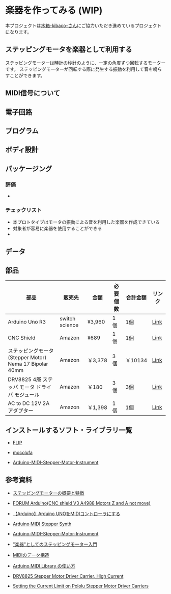 <head>
  <link href="../css/extra.css" rel="stylesheet"></link>
</head>

# 楽器を作ってみる (WIP)

本プロジェクトは[木箱-kibaco-さん](https://kitorina.com/wp/kibaco/)にご協力いただき進めているプロジェクトになります。

## ステッピングモータを楽器として利用する
ステッピングモーターは時計の秒針のように、一定の角度ずつ回転するモーターです。
ステッピングモーターが回転する際に発生する振動を利用して音を鳴らすことができます。

## MIDI信号について

<!-- ステッピングモーターから発生する音で楽器を作成する。 -->

<!-- kibakoの西村さんとのアイディアスケッチを参考に作成していく。 -->

## 電子回路

## プログラム

## ボディ設計

## パッケージング


<!--  -->

### 評価

- 


### チェックリスト
- 本プロトタイプはモータの振動による音を利用した楽器を作成できている
- 対象者が容易に楽器を使用することができる
- 


## データ

## 部品
|    部品    | 販売先 |  金額 | 必要個数 |   合計金額   | リンク |
| ----------- | ------ | ---- | ------ | ---------- | ----- |
| Arduino Uno R3 | switch science | ¥3,960 | 1個 | 1個 | [Link](https://www.switch-science.com/products/789) |
| CNC Shield | Amazon | ¥689 |   1個   |    1個     | [Link](https://www.amazon.co.jp/KKHMF-%E6%8B%A1%E5%BC%B5%E3%83%9C%E3%83%BC%E3%83%89-A4988-%E3%83%89%E3%83%A9%E3%82%A4%E3%83%90%E3%83%BC%E3%83%9C%E3%83%BC%E3%83%89-Arduino%E3%81%A8%E4%BA%92%E6%8F%9B/dp/B088FLTQ2K/ref=asc_df_B088FLTQ2K/?tag=jpgo-22&linkCode=df0&hvadid=589001997787&hvpos=&hvnetw=g&hvrand=3902595438584672939&hvpone=&hvptwo=&hvqmt=&hvdev=c&hvdvcmdl=&hvlocint=&hvlocphy=1009052&hvtargid=pla-1655365521301&psc=1) |
| ステッピングモータ(Stepper Motor) Nema 17 Bipolar 40mm | Amazon | ￥3,378 | 3個 | ￥10134 | [Link](https://www.amazon.co.jp/%E3%82%B9%E3%83%86%E3%83%83%E3%83%94%E3%83%B3%E3%82%B0%E3%83%A2%E3%83%BC%E3%82%BF-Stepper-Motor-Bipolar-Printer/dp/B00PNEQI7W?th=1) |
| DRV8825 4層 ステッパ モータ ドライバ モジュール | Amazon | ￥180 | 3個 | 3個 | [Link](https://www.amazon.co.jp/KOZEEY-%E3%83%92%E3%83%BC%E3%83%88%E3%82%B7%E3%83%B3%E3%82%AF%E4%BB%98%E3%81%8D-DRV8825-4%E5%B1%A4-%E3%82%B9%E3%83%86%E3%83%83%E3%83%91-%E3%83%A2%E3%83%BC%E3%82%BF-%E3%83%89%E3%83%A9%E3%82%A4%E3%83%90-%E3%83%A2%E3%82%B8%E3%83%A5%E3%83%BC%E3%83%AB-3D%E3%83%97%E3%83%AA%E3%83%B3%E3%82%BF%E5%AF%BE%E5%BF%9C-%E4%BA%A4%E6%8F%9B%E6%80%A7-%E4%BE%BF%E5%88%A9%E6%80%A7-%E9%AB%98%E6%80%A7%E8%83%BD-%E5%AE%89%E5%AE%9A%E6%80%A7/dp/B075462FBC) |
| AC to DC 12V 2A アダプター | Amazon | ￥1,398 | 1個 | 1個 | [Link](https://www.amazon.co.jp/%E6%B1%8E%E7%94%A8AC%E3%82%A2%E3%83%80%E3%83%97%E3%82%BF%E3%83%BC-%E6%9C%80%E5%A4%A7%E5%87%BA%E5%8A%9B24W-%E3%82%B9%E3%82%A4%E3%83%83%E3%83%81%E3%83%B3%E3%82%B0%E5%BC%8F-%E9%9B%BB%E6%BA%90%E3%82%A2%E3%83%80%E3%83%97%E3%82%BF%E3%83%BC-%E3%83%86%E3%83%BC%E3%83%97%E3%83%A9%E3%82%A4%E3%83%88/dp/B07D74RXPK/ref=sr_1_2_sspa?__mk_ja_JP=%E3%82%AB%E3%82%BF%E3%82%AB%E3%83%8A&crid=HIZU9BZDZHOH&keywords=ac+to+ac%E3%82%A2%E3%83%80%E3%83%97%E3%82%BF%E3%83%BC+12v+2a&qid=1677467574&sprefix=ac+to+d%E3%82%A2%E3%83%80%E3%83%97%E3%82%BF%E3%83%BC+12v+2a%2Caps%2C219&sr=8-2-spons&psc=1&spLa=ZW5jcnlwdGVkUXVhbGlmaWVyPUFDWVY5UTc5R1lGQzImZW5jcnlwdGVkSWQ9QTAzMjM1MzgzQlgwV1BLOFlURklXJmVuY3J5cHRlZEFkSWQ9QTI5TTZBTkVWMkk4Wlcmd2lkZ2V0TmFtZT1zcF9hdGYmYWN0aW9uPWNsaWNrUmVkaXJlY3QmZG9Ob3RMb2dDbGljaz10cnVl) |


## インストールするソフト・ライブラリ一覧
- [FLIP](https://www.microchip.com/en-us/development-tool/flip#)

- [mocolufa](https://github.com/kuwatay/mocolufa)

- [Arduino-MIDI-Stepper-Motor-Instrument](https://github.com/jzkmath/Arduino-MIDI-Stepper-Motor-Instrument)


## 参考資料
- [ステッピングモーターの概要と特徴](https://www.orientalmotor.co.jp/products/stepping/overview_1/)

- [FORUM Arduino(CNC shield V3 A4988 Motors Z and A not move)](https://forum.arduino.cc/t/cnc-shield-v3-a4988-motors-z-and-a-not-move/484088)

- [【Arduino】Arduino UNOをMIDIコントローラにする](https://monorepi.jp/archives/1404)

- [Arduino MIDI Stepper Synth](https://www.hackster.io/JonJonKayne/arduino-midi-stepper-synth-d291ae)

- [Arduino-MIDI-Stepper-Motor-Instrument](https://github.com/jzkmath/Arduino-MIDI-Stepper-Motor-Instrument)

- ["楽器"としてのステッピングモーター入門](https://tlo-olb.hatenablog.com/entry/2019/03/22/191524)

- [MIDIのデータ構造](http://www1.plala.or.jp/yuuto/midi/p0200.html#:~:text=MIDI%20%E3%81%A7%E3%81%AF%E3%80%81%E6%BC%94%E5%A5%8F%E6%83%85%E5%A0%B1%E3%82%92,%E3%81%A6%E9%80%81%E3%82%89%E3%82%8C%E3%82%8B%E3%82%8F%E3%81%91%E3%81%A7%E3%81%99%E3%80%82)

- [Arduino MIDI Library の使い方](https://qiita.com/yudai220/items/3bde9461f282d56d1ac2)

- [DRV8825 Stepper Motor Driver Carrier, High Current](https://www.pololu.com/product/2133)

- [Setting the Current Limit on Pololu Stepper Motor Driver Carriers](https://www.youtube.com/watch?v=89BHS9hfSUk)




